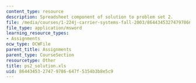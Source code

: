 ```yaml
---
content_type: resource
description: Spreadsheet component of solution to problem set 2.
file: /media/courses/1-224j-carrier-systems-fall-2003/8644345327479786647f5354b3b8e5c9_ps2_solution.xls
file_type: application/msword
learning_resource_types:
- Assignments
ocw_type: OCWFile
parent_title: Assignments
parent_type: CourseSection
resourcetype: Other
title: ps2_solution.xls
uid: 86443453-2747-9786-647f-5354b3b8e5c9
---
```

